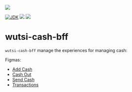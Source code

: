 [![](https://github.com/wutsi/wutsi-cash-bff/actions/workflows/master.yml/badge.svg)](https://github.com/wutsi/wutsi-cash-bff/actions/workflows/master.yml)

[![JDK](https://img.shields.io/badge/jdk-11-brightgreen.svg)](https://jdk.java.net/11/)
[![](https://img.shields.io/badge/maven-3.6-brightgreen.svg)](https://maven.apache.org/download.cgi)
![](https://img.shields.io/badge/language-kotlin-blue.svg)

# wutsi-cash-bff

`wutsi-cash-bff` manage the experiences for managing cash:

Figmas:

- [Add Cash](https://www.figma.com/file/cwHu4uWFhPiQhYdt7AzpCs/Wutsi-eWallet?node-id=104%3A7)
- [Cash Out](https://www.figma.com/file/cwHu4uWFhPiQhYdt7AzpCs/Wutsi-eWallet?node-id=112%3A71)
- [Send Cash](https://www.figma.com/file/cwHu4uWFhPiQhYdt7AzpCs/Wutsi-eWallet?node-id=112%3A43)
- [Transactions](https://www.figma.com/file/cwHu4uWFhPiQhYdt7AzpCs/Wutsi-eWallet?node-id=126%3A103)

